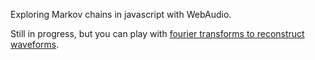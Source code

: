 Exploring Markov chains in javascript with WebAudio.

Still in progress, but you can play with [fourier transforms to reconstruct waveforms](https://ponderousmad.com/markovio/fourier.html).
